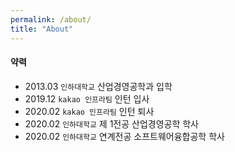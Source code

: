 ```yaml
---
permalink: /about/
title: "About"
---
```


#### 약력
- 2013.03   `인하대학교` 산업경영공학과 입학<br>
- 2019.12   `kakao 인프라팀` 인턴 입사<br>
- 2020.02   `kakao 인프라팀` 인턴 퇴사<br>
- 2020.02   `인하대학교` 제 1전공 산업경영공학 학사<br>
- 2020.02   `인하대학교` 연계전공 소프트웨어융합공학 학사<br>
